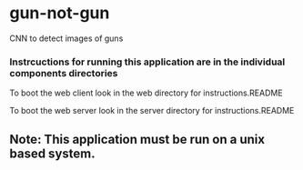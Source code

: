 # gun-not-gun
CNN to detect images of guns

### Instrcuctions for running this application are in the individual components directories

To boot the web client look in the web directory for instructions.README

To boot the web server look in the server directory for instructions.README


## Note: This application must be run on a unix based system. 
